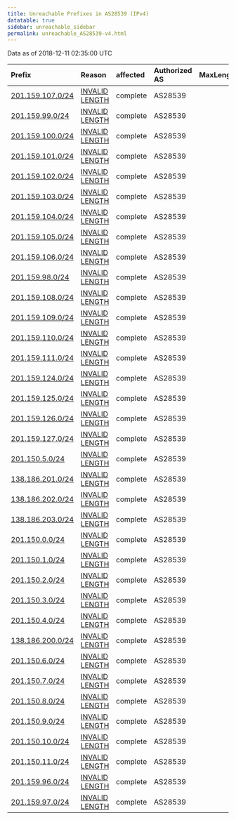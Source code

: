 ```yaml
---
title: Unreachable Prefixes in AS28539 (IPv4)
datatable: true
sidebar: unreachable_sidebar
permalink: unreachable_AS28539-v4.html
---
```


Data as of 2018-12-11 02:35:00 UTC


<div class="datatable-begin"></div>

| Prefix                                                     | Reason                                                                                                     | affected   | Authorized AS   |   MaxLength | Anchor                                         |   unreachable /24s |
|:-----------------------------------------------------------|:-----------------------------------------------------------------------------------------------------------|:-----------|:----------------|------------:|:-----------------------------------------------|-------------------:|
| [201.159.107.0/24](https://stat.ripe.net/201.159.107.0/24) | [INVALID LENGTH](https://rpki-validator.ripe.net/announcement-preview?asn=AS28539&prefix=201.159.107.0/24) | complete   | AS28539         |          22 | [LACNIC](unreachable_LACNIC_RPKI_Root-v4.html) |                  1 |
| [201.159.99.0/24](https://stat.ripe.net/201.159.99.0/24)   | [INVALID LENGTH](https://rpki-validator.ripe.net/announcement-preview?asn=AS28539&prefix=201.159.99.0/24)  | complete   | AS28539         |          21 | [LACNIC](unreachable_LACNIC_RPKI_Root-v4.html) |                  1 |
| [201.159.100.0/24](https://stat.ripe.net/201.159.100.0/24) | [INVALID LENGTH](https://rpki-validator.ripe.net/announcement-preview?asn=AS28539&prefix=201.159.100.0/24) | complete   | AS28539         |          21 | [LACNIC](unreachable_LACNIC_RPKI_Root-v4.html) |                  1 |
| [201.159.101.0/24](https://stat.ripe.net/201.159.101.0/24) | [INVALID LENGTH](https://rpki-validator.ripe.net/announcement-preview?asn=AS28539&prefix=201.159.101.0/24) | complete   | AS28539         |          21 | [LACNIC](unreachable_LACNIC_RPKI_Root-v4.html) |                  1 |
| [201.159.102.0/24](https://stat.ripe.net/201.159.102.0/24) | [INVALID LENGTH](https://rpki-validator.ripe.net/announcement-preview?asn=AS28539&prefix=201.159.102.0/24) | complete   | AS28539         |          21 | [LACNIC](unreachable_LACNIC_RPKI_Root-v4.html) |                  1 |
| [201.159.103.0/24](https://stat.ripe.net/201.159.103.0/24) | [INVALID LENGTH](https://rpki-validator.ripe.net/announcement-preview?asn=AS28539&prefix=201.159.103.0/24) | complete   | AS28539         |          21 | [LACNIC](unreachable_LACNIC_RPKI_Root-v4.html) |                  1 |
| [201.159.104.0/24](https://stat.ripe.net/201.159.104.0/24) | [INVALID LENGTH](https://rpki-validator.ripe.net/announcement-preview?asn=AS28539&prefix=201.159.104.0/24) | complete   | AS28539         |          22 | [LACNIC](unreachable_LACNIC_RPKI_Root-v4.html) |                  1 |
| [201.159.105.0/24](https://stat.ripe.net/201.159.105.0/24) | [INVALID LENGTH](https://rpki-validator.ripe.net/announcement-preview?asn=AS28539&prefix=201.159.105.0/24) | complete   | AS28539         |          22 | [LACNIC](unreachable_LACNIC_RPKI_Root-v4.html) |                  1 |
| [201.159.106.0/24](https://stat.ripe.net/201.159.106.0/24) | [INVALID LENGTH](https://rpki-validator.ripe.net/announcement-preview?asn=AS28539&prefix=201.159.106.0/24) | complete   | AS28539         |          22 | [LACNIC](unreachable_LACNIC_RPKI_Root-v4.html) |                  1 |
| [201.159.98.0/24](https://stat.ripe.net/201.159.98.0/24)   | [INVALID LENGTH](https://rpki-validator.ripe.net/announcement-preview?asn=AS28539&prefix=201.159.98.0/24)  | complete   | AS28539         |          21 | [LACNIC](unreachable_LACNIC_RPKI_Root-v4.html) |                  1 |
| [201.159.108.0/24](https://stat.ripe.net/201.159.108.0/24) | [INVALID LENGTH](https://rpki-validator.ripe.net/announcement-preview?asn=AS28539&prefix=201.159.108.0/24) | complete   | AS28539         |          22 | [LACNIC](unreachable_LACNIC_RPKI_Root-v4.html) |                  1 |
| [201.159.109.0/24](https://stat.ripe.net/201.159.109.0/24) | [INVALID LENGTH](https://rpki-validator.ripe.net/announcement-preview?asn=AS28539&prefix=201.159.109.0/24) | complete   | AS28539         |          22 | [LACNIC](unreachable_LACNIC_RPKI_Root-v4.html) |                  1 |
| [201.159.110.0/24](https://stat.ripe.net/201.159.110.0/24) | [INVALID LENGTH](https://rpki-validator.ripe.net/announcement-preview?asn=AS28539&prefix=201.159.110.0/24) | complete   | AS28539         |          22 | [LACNIC](unreachable_LACNIC_RPKI_Root-v4.html) |                  1 |
| [201.159.111.0/24](https://stat.ripe.net/201.159.111.0/24) | [INVALID LENGTH](https://rpki-validator.ripe.net/announcement-preview?asn=AS28539&prefix=201.159.111.0/24) | complete   | AS28539         |          22 | [LACNIC](unreachable_LACNIC_RPKI_Root-v4.html) |                  1 |
| [201.159.124.0/24](https://stat.ripe.net/201.159.124.0/24) | [INVALID LENGTH](https://rpki-validator.ripe.net/announcement-preview?asn=AS28539&prefix=201.159.124.0/24) | complete   | AS28539         |          22 | [LACNIC](unreachable_LACNIC_RPKI_Root-v4.html) |                  1 |
| [201.159.125.0/24](https://stat.ripe.net/201.159.125.0/24) | [INVALID LENGTH](https://rpki-validator.ripe.net/announcement-preview?asn=AS28539&prefix=201.159.125.0/24) | complete   | AS28539         |          22 | [LACNIC](unreachable_LACNIC_RPKI_Root-v4.html) |                  1 |
| [201.159.126.0/24](https://stat.ripe.net/201.159.126.0/24) | [INVALID LENGTH](https://rpki-validator.ripe.net/announcement-preview?asn=AS28539&prefix=201.159.126.0/24) | complete   | AS28539         |          22 | [LACNIC](unreachable_LACNIC_RPKI_Root-v4.html) |                  1 |
| [201.159.127.0/24](https://stat.ripe.net/201.159.127.0/24) | [INVALID LENGTH](https://rpki-validator.ripe.net/announcement-preview?asn=AS28539&prefix=201.159.127.0/24) | complete   | AS28539         |          22 | [LACNIC](unreachable_LACNIC_RPKI_Root-v4.html) |                  1 |
| [201.150.5.0/24](https://stat.ripe.net/201.150.5.0/24)     | [INVALID LENGTH](https://rpki-validator.ripe.net/announcement-preview?asn=AS28539&prefix=201.150.5.0/24)   | complete   | AS28539         |          21 | [LACNIC](unreachable_LACNIC_RPKI_Root-v4.html) |                  1 |
| [138.186.201.0/24](https://stat.ripe.net/138.186.201.0/24) | [INVALID LENGTH](https://rpki-validator.ripe.net/announcement-preview?asn=AS28539&prefix=138.186.201.0/24) | complete   | AS28539         |          22 | [LACNIC](unreachable_LACNIC_RPKI_Root-v4.html) |                  1 |
| [138.186.202.0/24](https://stat.ripe.net/138.186.202.0/24) | [INVALID LENGTH](https://rpki-validator.ripe.net/announcement-preview?asn=AS28539&prefix=138.186.202.0/24) | complete   | AS28539         |          22 | [LACNIC](unreachable_LACNIC_RPKI_Root-v4.html) |                  1 |
| [138.186.203.0/24](https://stat.ripe.net/138.186.203.0/24) | [INVALID LENGTH](https://rpki-validator.ripe.net/announcement-preview?asn=AS28539&prefix=138.186.203.0/24) | complete   | AS28539         |          22 | [LACNIC](unreachable_LACNIC_RPKI_Root-v4.html) |                  1 |
| [201.150.0.0/24](https://stat.ripe.net/201.150.0.0/24)     | [INVALID LENGTH](https://rpki-validator.ripe.net/announcement-preview?asn=AS28539&prefix=201.150.0.0/24)   | complete   | AS28539         |          21 | [LACNIC](unreachable_LACNIC_RPKI_Root-v4.html) |                  1 |
| [201.150.1.0/24](https://stat.ripe.net/201.150.1.0/24)     | [INVALID LENGTH](https://rpki-validator.ripe.net/announcement-preview?asn=AS28539&prefix=201.150.1.0/24)   | complete   | AS28539         |          21 | [LACNIC](unreachable_LACNIC_RPKI_Root-v4.html) |                  1 |
| [201.150.2.0/24](https://stat.ripe.net/201.150.2.0/24)     | [INVALID LENGTH](https://rpki-validator.ripe.net/announcement-preview?asn=AS28539&prefix=201.150.2.0/24)   | complete   | AS28539         |          21 | [LACNIC](unreachable_LACNIC_RPKI_Root-v4.html) |                  1 |
| [201.150.3.0/24](https://stat.ripe.net/201.150.3.0/24)     | [INVALID LENGTH](https://rpki-validator.ripe.net/announcement-preview?asn=AS28539&prefix=201.150.3.0/24)   | complete   | AS28539         |          21 | [LACNIC](unreachable_LACNIC_RPKI_Root-v4.html) |                  1 |
| [201.150.4.0/24](https://stat.ripe.net/201.150.4.0/24)     | [INVALID LENGTH](https://rpki-validator.ripe.net/announcement-preview?asn=AS28539&prefix=201.150.4.0/24)   | complete   | AS28539         |          21 | [LACNIC](unreachable_LACNIC_RPKI_Root-v4.html) |                  1 |
| [138.186.200.0/24](https://stat.ripe.net/138.186.200.0/24) | [INVALID LENGTH](https://rpki-validator.ripe.net/announcement-preview?asn=AS28539&prefix=138.186.200.0/24) | complete   | AS28539         |          22 | [LACNIC](unreachable_LACNIC_RPKI_Root-v4.html) |                  1 |
| [201.150.6.0/24](https://stat.ripe.net/201.150.6.0/24)     | [INVALID LENGTH](https://rpki-validator.ripe.net/announcement-preview?asn=AS28539&prefix=201.150.6.0/24)   | complete   | AS28539         |          21 | [LACNIC](unreachable_LACNIC_RPKI_Root-v4.html) |                  1 |
| [201.150.7.0/24](https://stat.ripe.net/201.150.7.0/24)     | [INVALID LENGTH](https://rpki-validator.ripe.net/announcement-preview?asn=AS28539&prefix=201.150.7.0/24)   | complete   | AS28539         |          21 | [LACNIC](unreachable_LACNIC_RPKI_Root-v4.html) |                  1 |
| [201.150.8.0/24](https://stat.ripe.net/201.150.8.0/24)     | [INVALID LENGTH](https://rpki-validator.ripe.net/announcement-preview?asn=AS28539&prefix=201.150.8.0/24)   | complete   | AS28539         |          22 | [LACNIC](unreachable_LACNIC_RPKI_Root-v4.html) |                  1 |
| [201.150.9.0/24](https://stat.ripe.net/201.150.9.0/24)     | [INVALID LENGTH](https://rpki-validator.ripe.net/announcement-preview?asn=AS28539&prefix=201.150.9.0/24)   | complete   | AS28539         |          22 | [LACNIC](unreachable_LACNIC_RPKI_Root-v4.html) |                  1 |
| [201.150.10.0/24](https://stat.ripe.net/201.150.10.0/24)   | [INVALID LENGTH](https://rpki-validator.ripe.net/announcement-preview?asn=AS28539&prefix=201.150.10.0/24)  | complete   | AS28539         |          22 | [LACNIC](unreachable_LACNIC_RPKI_Root-v4.html) |                  1 |
| [201.150.11.0/24](https://stat.ripe.net/201.150.11.0/24)   | [INVALID LENGTH](https://rpki-validator.ripe.net/announcement-preview?asn=AS28539&prefix=201.150.11.0/24)  | complete   | AS28539         |          22 | [LACNIC](unreachable_LACNIC_RPKI_Root-v4.html) |                  1 |
| [201.159.96.0/24](https://stat.ripe.net/201.159.96.0/24)   | [INVALID LENGTH](https://rpki-validator.ripe.net/announcement-preview?asn=AS28539&prefix=201.159.96.0/24)  | complete   | AS28539         |          21 | [LACNIC](unreachable_LACNIC_RPKI_Root-v4.html) |                  1 |
| [201.159.97.0/24](https://stat.ripe.net/201.159.97.0/24)   | [INVALID LENGTH](https://rpki-validator.ripe.net/announcement-preview?asn=AS28539&prefix=201.159.97.0/24)  | complete   | AS28539         |          21 | [LACNIC](unreachable_LACNIC_RPKI_Root-v4.html) |                  1 |

<div class="datatable-end"></div>